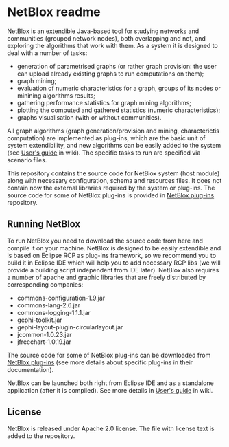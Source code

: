 # NetBlox readme
NetBlox is an extendible Java-based tool for studying networks and communities (grouped network nodes), both overlapping and not, and exploring the algorithms that work with them. As a system it is designed to deal with a number of tasks:
* generation of parametrised graphs (or rather graph provision: the user can upload already existing graphs to run computations on them);
* graph mining;
* evaluation of numeric characteristics for a graph, groups of its nodes or minining algorithms results;
* gathering performance statistics for graph mining algorithms;
* plotting the computed and gathered statistics (numeric characteristics);
* graphs visualisation (with or without communities).

All graph algorithms (graph generation/provision and mining, characterictis computation) are implemented as plug-ins, which are the basic unit of system extendibility, and new algorithms can be easily added to the system (see [User's guide](https://github.com/ispras/NetBlox/wiki/User's-guide) in wiki). The specific tasks to run are specified via scenario files.

This repository contains the source code for NetBlox system (host module) along with necessary configuration, schema and resources files. It does not contain now the external libraries required by the system or plug-ins. The source code for some of NetBlox plug-ins is provided in [NetBlox plug-ins](https://github.com/ispras/NetBlox-plug-ins) repository.

## Running NetBlox
To run NetBlox you need to download the source code from here and compile it on your machine. NetBlox is designed to be easily extendible and is based on Eclipse RCP as plug-ins framework, so we recommend you to build it in Eclipse IDE which will help you to add necessary RCP libs (we will provide a building script independent from IDE later). NetBlox also requires a number of apache and graphic libraries that are freely distributed by corresponding companies:
* commons-configuration-1.9.jar
* commons-lang-2.6.jar
* commons-logging-1.1.1.jar
* gephi-toolkit.jar
* gephi-layout-plugin-circularlayout.jar
* jcommon-1.0.23.jar
* jfreechart-1.0.19.jar

The source code for some of NetBlox plug-ins can be downloaded from [NetBlox plug-ins](https://github.com/ispras/NetBlox-plug-ins) (see more details about specific plug-ins in their documentation).

NetBlox can be launched both right from Eclipse IDE and as a standalone application (after it is compiled). See more details in [User's guide](https://github.com/ispras/NetBlox/wiki/User's-guide) in wiki.

## License
NetBlox is released under Apache 2.0 license. The file with license text is added to the repository.
